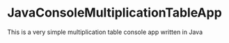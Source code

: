# JavaConsoleMultiplicationTableApp
This is a very simple multiplication table console app written in Java

